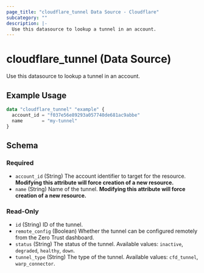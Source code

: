 ```yaml
---
page_title: "cloudflare_tunnel Data Source - Cloudflare"
subcategory: ""
description: |-
  Use this datasource to lookup a tunnel in an account.
---
```


# cloudflare_tunnel (Data Source)

Use this datasource to lookup a tunnel in an account.

## Example Usage

```terraform
data "cloudflare_tunnel" "example" {
  account_id = "f037e56e89293a057740de681ac9abbe"
  name       = "my-tunnel"
}
```
<!-- schema generated by tfplugindocs -->
## Schema

### Required

- `account_id` (String) The account identifier to target for the resource. **Modifying this attribute will force creation of a new resource.**
- `name` (String) Name of the tunnel. **Modifying this attribute will force creation of a new resource.**

### Read-Only

- `id` (String) ID of the tunnel.
- `remote_config` (Boolean) Whether the tunnel can be configured remotely from the Zero Trust dashboard.
- `status` (String) The status of the tunnel. Available values: `inactive`, `degraded`, `healthy`, `down`.
- `tunnel_type` (String) The type of the tunnel. Available values: `cfd_tunnel`, `warp_connector`.


